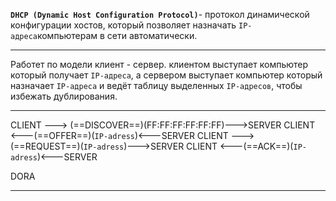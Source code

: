 **`DHCP (Dynamic Host Configuration Protocol)`**- протокол динамической конфигурации хостов, который позволяет назначать `IP-адреса`компьютерам в сети автоматически.

---

Работет по модели клиент - сервер.
клиентом выступает компьютер который получает `IP-адреса`,
а сервером выступает компьютер который назначает `IP-адреса` и ведёт таблицу выделенных `IP-адресов`, чтобы избежать дублирования.

----

CLIENT ---> (==DISCOVER==)(FF:FF:FF:FF:FF:FF)--->SERVER
CLIENT <---(==OFFER==)(`IP-adress`)<---SERVER
CLIENT ---> (==REQUEST==)(`IP-adress`)--->SERVER
CLIENT <---(==ACK==)(`IP-adress`)<---SERVER

DORA

---
  